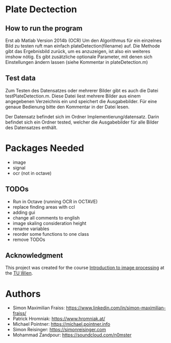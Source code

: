 # Plate Dectection
## How to run the program
Erst ab Matlab Version 2014b (OCR)
Um den Algorithmus für ein einzelnes Bild zu testen ruft man einfach
plateDetection(filename)
auf. Die Methode gibt das Ergebnisbild zurück, um es anzuzeigen, ist also ein weiteres imshow nötig.
Es gibt zusätzliche optionale Parameter, mit denen sich Einstellungen ändern lassen (siehe Kommentar in plateDetection.m)

## Test data
Zum Testen des Datensatzes oder mehrerer Bilder gibt es auch die Datei testPlateDetection.m. Diese Datei liest mehrere Bilder aus einem angegebenen Verzeichnis ein und speichert die Ausgabebilder. Für eine genaue Bedienung bitte den Kommentar in der Datei lesen.

Der Datensatz befindet sich im Ordner Implementierung/datensatz. Darin befindet sich ein Ordner tested, welcher die Ausgabebilder für alle Bilder des Datensatzes enthält.

# Packages Needed
* image
* signal
* ocr (not in octave)

## TODOs
* Run in Octave (running OCR in OCTAVE)
* replace finding areas with ccl
* adding gui
* change all comments to english
* image skaling consideration height
* rename variables
* reorder some functions to one class
* remove TODOs

## Acknowledgment
This project was created for the course [Introduction to image processing](https://www.prip.tuwien.ac.at/teaching/edbv_ue.php) at the [TU Wien](https://www.prip.tuwien.at).

# Authors
* Simon Maximilian Fraiss: https://www.linkedin.com/in/simon-maximilian-fraiss/
* Patrick Hromniak: https://www.hromniak.at/
* Michael Pointner: https://michael.pointner.info
* Simon Reisinger: https://simonreisinger.com
* Mohammad Zandpour: https://soundcloud.com/n0mster
